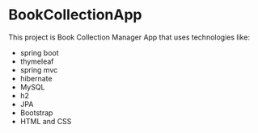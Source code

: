 # BookCollectionApp

This project is Book Collection Manager App that uses technologies like:
- spring boot
- thymeleaf
- spring mvc
- hibernate
- MySQL
- h2
- JPA
- Bootstrap
- HTML and CSS

